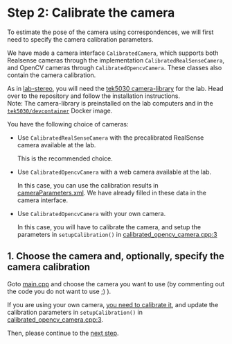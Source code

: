 # Step 2: Calibrate the camera
To estimate the pose of the camera using correspondences, we will first need to specify the camera calibration parameters.

We have made a camera interface `CalibratedCamera`, which supports both Realsense cameras through the implementation `CalibratedRealSenseCamera`, and OpenCV cameras through `CalibratedOpencvCamera`.
These classes also contain the camera calibration.

As in [lab-stereo], you will need the [tek5030 camera-library] for the lab. Head over to the repository and follow the installation instructions.   
Note: The camera-library is preinstalled on the lab computers and in the [`tek5030/devcontainer`] Docker image.

[lab-stereo]: https://github.com/tek5030/lab-stereo
[tek5030 camera-library]: https://github.com/tek5030/camera-library
[`tek5030/devcontainer`]: https://hub.docker.com/r/tek5030/devcontainer

You have the following choice of cameras:

- Use `CalibratedRealSenseCamera` with the precalibrated RealSense camera available at the lab.

  This is the recommended choice.

- Use `CalibratedOpencvCamera` with a web camera available at the lab.

  In this case, you can use the calibration results in [cameraParameters.xml].
  We have already filled in these data in the camera interface.

- Use `CalibratedOpencvCamera` with your own camera.

  In this case, you will have to calibrate the camera, and setup the parameters in `setupCalibration()` in [calibrated_opencv_camera.cpp:3]

## 1. Choose the camera and, optionally, specify the camera calibration
Goto [main.cpp] and choose the camera you want to use (by commenting out the code you do not want to use ;) ).

If you are using your own camera, [you need to calibrate it][calibration-tutorial], and update the calibration parameters in `setupCalibration()` in [calibrated_opencv_camera.cpp:3].

Then, please continue to the [next step](3-finish-twoviewrelativeposeestimator.md).

[main.cpp]: https://github.com/tek5030/lab-simple-vo/blob/master/main.cpp
[calibrated_opencv_camera.cpp:3]: https://github.com/tek5030/lab-simple-vo/blob/master/calibrated_opencv_camera.cpp#L3
[cameraParameters.xml]: https://github.com/tek5030/lab-pose-estimation/blob/master/cameraParameters.xml
[calibration-tutorial]: https://docs.opencv.org/4.5.5/d7/d21/tutorial_interactive_calibration.html

